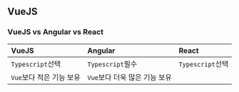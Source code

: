 ## VueJS

### VueJS vs Angular vs React

| VueJS                    | Angular                       | React            |
| :----------------------- | :---------------------------- | :--------------- |
| `Typescript`선택         | `Typescript`필수              | `Typescript`선택 |
| `Vue`보다 적은 기능 보유 | `Vue`보다 더욱 많은 기능 보유 |                  |
